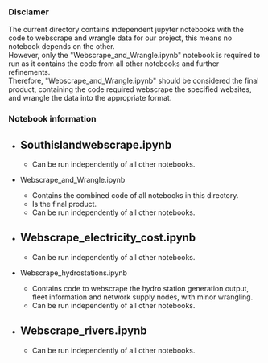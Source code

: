 ### Disclamer
The current directory contains independent jupyter notebooks with the code to webscrape and wrangle data for our project, this means no notebook depends on the other.  
However, only the "Webscrape\_and\_Wrangle.ipynb" notebook is required to run as it contains the code from all other notebooks and further refinements.  
Therefore, "Webscrape\_and\_Wrangle.ipynb" should be considered the final product, containing the code required webscrape the specified websites, and wrangle the data into the appropriate format.

### Notebook information

- Southislandwebscrape.ipynb
    - 
    - Can be run independently of all other notebooks.

- Webscrape\_and\_Wrangle.ipynb
    - Contains the combined code of all notebooks in this directory.
    - Is the final product.
    - Can be run independently of all other notebooks.

- Webscrape\_electricity\_cost.ipynb
    -
    - Can be run independently of all other notebooks.


- Webscrape\_hydrostations.ipynb
    - Contains code to webscrape the hydro station generation output, fleet information and network supply nodes,  with minor wrangling.  
    - Can be run independently of all other notebooks.


- Webscrape\_rivers.ipynb
    -
    - Can be run independently of all other notebooks.

